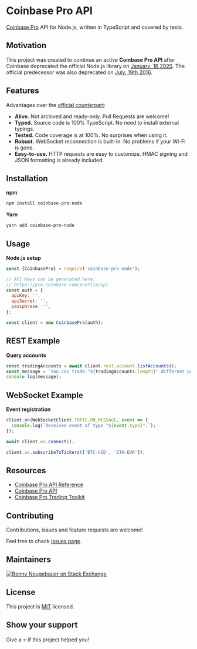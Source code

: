 # Coinbase Pro API

[Coinbase Pro][1] API for Node.js, written in TypeScript and covered by tests.

## Motivation

This project was created to continue an active **Coinbase Pro API** after Coinbase deprecated the official Node.js library on [January, 16 2020](https://github.com/coinbase/coinbase-node/issues/140#issuecomment-574990136). The official predecessor was also deprecated on [July, 19th 2016](https://github.com/coinbase/coinbase-exchange-node/commit/b8347efdb4e2589367c1395b646d283c9c391681).

## Features

Advantages over the [official counterpart][3]:

- **Alive.** Not archived and ready-only. Pull Requests are welcome!
- **Typed.** Source code is 100% TypeScript. No need to install external typings.
- **Tested.** Code coverage is at 100%. No surprises when using it.
- **Robust.** WebSocket reconnection is built-in. No problems if your Wi-Fi is gone.
- **Easy-to-use.** HTTP requests are easy to customize. HMAC signing and JSON formatting is already included.

## Installation

**npm**

```bash
npm install coinbase-pro-node
```

**Yarn**

```bash
yarn add coinbase-pro-node
```

## Usage

**Node.js setup**

```javascript
const {CoinbasePro} = require('coinbase-pro-node');

// API Keys can be generated here:
// https://pro.coinbase.com/profile/api
const auth = {
  apiKey: '',
  apiSecret: '',
  passphrase: '',
};

const client = new CoinbasePro(auth);
```

## REST Example

**Query accounts**

```javascript
const tradingAccounts = await client.rest.account.listAccounts();
const message = `You can trade "${tradingAccounts.length}" different pairs.`;
console.log(message);
```

## WebSocket Example

**Event registration**

```javascript
client.on(WebSocketClient.TOPIC.ON_MESSAGE, event => {
  console.log(`Received event of type "${event.type}".`);
});

await client.ws.connect();

client.ws.subscribeToTickers(['BTC-USD', 'ETH-EUR']);
```

## Resources

- [Coinbase Pro API Reference][2]
- [Coinbase Pro API][3]
- [Coinbase Pro Trading Toolkit](https://github.com/coinbase/coinbase-pro-trading-toolkit)

## Contributing

Contributions, issues and feature requests are welcome!

Feel free to check [issues page](https://github.com/bennyn/coinbase-pro-node/issues).

## Maintainers

[![Benny Neugebauer on Stack Exchange][stack_exchange_bennyn_badge]][stack_exchange_bennyn_url]

## License

This project is [MIT](./LICENSE) licensed.

## Show your support

Give a ⭐️ if this project helped you!

[1]: https://pro.coinbase.com/
[2]: https://docs.pro.coinbase.com/
[3]: https://github.com/coinbase/coinbase-pro-node
[stack_exchange_bennyn_badge]: http://stackexchange.com/users/flair/203782.png?theme=default
[stack_exchange_bennyn_url]: http://stackexchange.com/users/203782/benny-neugebauer?tab=accounts
